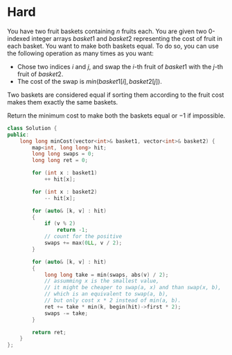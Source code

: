 # Hard

You have two fruit baskets containing $n$ fruits each. You are given two 0-indexed integer arrays $basket1$ and $basket2$ representing the cost of fruit in each basket. You want to make both baskets equal. To do so, you can use the following operation as many times as you want:

- Chose two indices $i$ and $j$, and swap the $i$-th fruit of $basket1$ with the $j$-th fruit of $basket2$.
- The cost of the swap is $min(basket1[i],basket2[j])$.

Two baskets are considered equal if sorting them according to the fruit cost makes them exactly the same baskets.

Return the minimum cost to make both the baskets equal or $-1$ if impossible.

```cpp
class Solution {
public:
    long long minCost(vector<int>& basket1, vector<int>& basket2) {
        map<int, long long> hit;
        long long swaps = 0;
        long long ret = 0;

        for (int x : basket1)
            ++ hit[x];

        for (int x : basket2)
            -- hit[x];

        for (auto& [k, v] : hit)
        {
            if (v % 2)
                return -1;
            // count for the positive
            swaps += max(0LL, v / 2);
        }

        for (auto& [k, v] : hit)
        {
            long long take = min(swaps, abs(v) / 2);
            // assumming x is the smallest value, 
            // it might be cheaper to swap(a, x) and than swap(x, b), 
            // which is an equivalent to swap(a, b), 
            // but only cost x * 2 instead of min(a, b).
            ret += take * min(k, begin(hit)->first * 2);
            swaps -= take;
        }

        return ret;
    }
};
```
